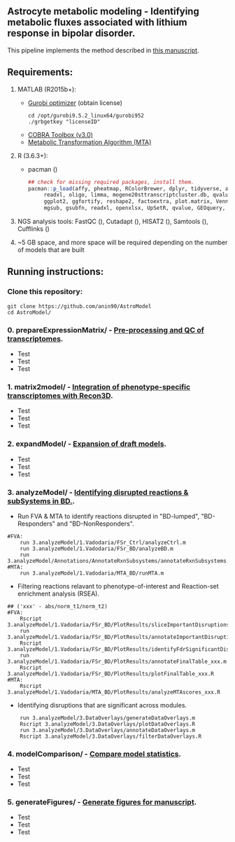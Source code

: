 ## Astrocyte metabolic modeling - Identifying metabolic fluxes associated with lithium response in bipolar disorder.
This pipeline implements the method described in [this manuscript](https://anin90.github.io/).

## Requirements:
1. MATLAB (R2015b+):
   * [Gurobi optimizer](https://www.gurobi.com/downloads/licenses/) (obtain license)
	   ```shell
	   cd /opt/gurobi9.5.2_linux64/gurobi952
	   ./grbgetkey "licenseID"
		```
   * [COBRA Toolbox (v3.0)](https://opencobra.github.io/cobratoolbox/stable/installation.html)
   * [Metabolic Transformation Algorithm (MTA)](https://github.com/ImNotaGit/MTA)
2. R (3.6.3+):
   * pacman ()
	   ```r
	   ## check for missing required packages, install them.
	   pacman::p_load(affy, pheatmap, RColorBrewer, dplyr, tidyverse, annotate, rat2302.db, mouse4302.db, homologene, 
			readxl, oligo, limma, mogene20sttranscriptcluster.db, qvalue, GEOquery, tidyr, tibble, splitstackshape, gplots, 
			ggplot2, ggfortify, reshape2, factoextra, plot.matrix, VennDiagram, ggvenn, plotrix, pheatmap, magrittr, venn, 
			mgsub, gsubfn, readxl, openxlsx, UpSetR, qvalue, GEOquery, TeachingDemos, sm, org.Hs.eg.db, data.table)
		```						
4. NGS analysis tools: FastQC (), Cutadapt (), HISAT2 (), Samtools (), Cufflinks ()

5. ~5 GB space, and more space will be required depending on the number of models that are built

## Running instructions:
### Clone this repository:
```shell
git clone https://github.com/anin90/AstroModel
cd AstroModel/
```
### 0. prepareExpressionMatrix/ - <ins>Pre-processing and QC of transcriptomes</ins>.
   * Test
   * Test
   * Test
   
### 1. matrix2model/ - <ins>Integration of phenotype-specific transcriptomes with Recon3D</ins>.
   * Test
   * Test
   * Test

### 2. expandModel/ - <ins>Expansion of draft models</ins>.
   * Test
   * Test
   * Test

### 3. analyzeModel/ - <ins>Identifying disrupted reactions & subSystems in BD.</ins>.

   * Run FVA & MTA to identify reactions disrupted in "BD-lumped", "BD-Responders" and "BD-NonResponders".
```
#FVA:
	run 3.analyzeModel/1.Vadodaria/FSr_Ctrl/analyzeCtrl.m
	run 3.analyzeModel/1.Vadodaria/FSr_BD/analyzeBD.m
	run 3.analyzeModel/Annotations/AnnotateRxnSubsystems/annotateRxnSubsystems.m
#MTA:
	run 3.analyzeModel/1.Vadodaria/MTA_BD/runMTA.m
 ```

   * Filtering reactions relavant to phenotype-of-interest and Reaction-set enrichment analysis (RSEA). 
```
## ('xxx' - abs/norm_t1/norm_t2)	
#FVA:
	Rscript 3.analyzeModel/1.Vadodaria/FSr_BD/PlotResults/sliceImportantDisruptions_xxx.R
	run 3.analyzeModel/1.Vadodaria/FSr_BD/PlotResults/annotateImportantDisruptions_xxx.m
	Rscript 3.analyzeModel/1.Vadodaria/FSr_BD/PlotResults/identifyFdrSignificantDisruptions_xxx.R
	run 3.analyzeModel/1.Vadodaria/FSr_BD/PlotResults/annotateFinalTable_xxx.m
	Rscript 3.analyzeModel/1.Vadodaria/FSr_BD/PlotResults/plotFinalTable_xxx.R
#MTA:
	Rscript 3.analyzeModel/1.Vadodaria/MTA_BD/PlotResults/analyzeMTAscores_xxx.R
```

   * Identifying disruptions that are significant across modules.
```
	run 3.analyzeModel/3.DataOverlays/generateDataOverlays.m
	Rscript 3.analyzeModel/3.DataOverlays/plotDataOverlays.R
	run 3.analyzeModel/3.DataOverlays/annotateDataOverlays.m
	Rscript 3.analyzeModel/3.DataOverlays/filterDataOverlays.R 
```

### 4. modelComparison/ - <ins>Compare model statistics</ins>.
   * Test
   * Test
   * Test
   
### 5. generateFigures/ - <ins>Generate figures for manuscript</ins>.
   * Test
   * Test
   * Test
